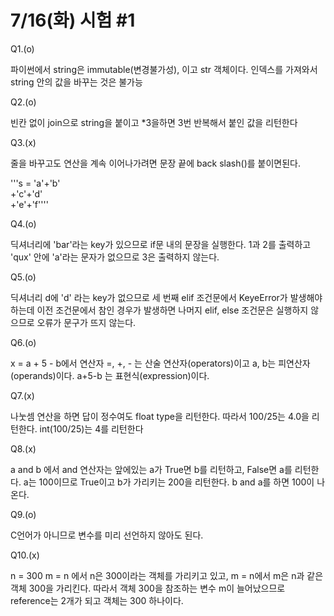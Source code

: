 # 7/16(화) 시험 #1
Q1.(o)

파이썬에서 string은 immutable(변경불가성), 이고 str 객체이다.
인덱스를 가져와서 string 안의 값을 바꾸는 것은 불가능

Q2.(o)
    
빈칸 없이 join으로 string을 붙이고 *3을하면 3번 반복해서 붙인 값을 리턴한다

Q3.(x)

줄을 바꾸고도 연산을 계속 이어나가려면 문장 끝에 back slash(\)를 붙이면된다.

'''s = 'a'+'b'\
    +'c'+'d'\
    +'e'+'f''''

Q4.(o)

딕셔너리에 'bar'라는 key가 있으므로 if문 내의 문장을 실행한다. 1과 2를 출력하고
'qux' 안에 'a'라는 문자가 없으므로 3은 출력하지 않는다.

Q5.(o)

딕셔너리 d에 'd' 라는 key가 없으므로 세 번째 elif 조건문에서 KeyeError가 발생해야 하는데
이전 조건문에서 참인 경우가 발생하면 나머지 elif, else 조건문은 실행하지 않으므로 오류가 문구가 뜨지 않는다.

Q6.(o)

x = a + 5 - b에서 연산자 =, +, - 는 산술 연산자(operators)이고 a, b는 피연산자(operands)이다.
a+5-b 는 표현식(expression)이다.

Q7.(x)

나눗셈 연산을 하면 답이 정수여도 float type을 리턴한다.
따라서 100/25는 4.0을 리턴한다. int(100/25)는 4를 리턴한다

Q8.(x)

a and b 에서 and 연산자는 앞에있는 a가 True면 b를 리턴하고, False면 a를 리턴한다.
a는 100이므로 True이고 b가 가리키는 200을 리턴한다.
b and a를 하면 100이 나온다.

Q9.(o)

C언어가 아니므로 변수를 미리 선언하지 않아도 된다.

Q10.(x)

n = 300
m = n
에서 n은 300이라는 객체를 가리키고 있고, m = n에서 m은 n과 같은 객체 300을 가리킨다.
따라서 객체 300을 참조하는 변수 m이 늘어났으므로 reference는 2개가 되고 객체는 300 하나이다.
